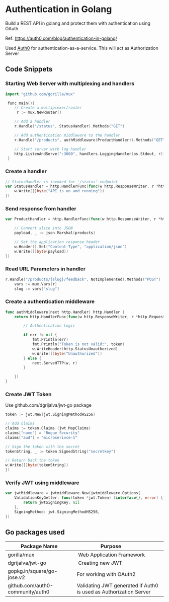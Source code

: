 # Authentication in Golang
Build a REST API in golang and protect them with authentication using OAuth

Ref: https://auth0.com/blog/authentication-in-golang/

Used [Auth0](https://auth0.com/) for authentication-as-a-service. This will act as Authorization Server

## Code Snippets

### Starting Web Server with multiplexing and handlers
```go
import "github.com/gorilla/mux"

 func main(){
    // Create a multiplexer/router
     r := mux.NewRouter()

    // Add a handler
    r.Handle("/status", StatusHandler).Methods("GET")

    // Add authentication middleware to the handler
    r.Handle("/products", authMiddleware(ProductHandler)).Methods("GET")

    // Start server with log handler
	http.ListenAndServe(":3000", handlers.LoggingHandler(os.Stdout, r))
 }
```

### Create a handler

```go
// StatusHandler is invoked for '/status' endpoint
var StatusHandler = http.HandlerFunc(func(w http.ResponseWriter, r *http.Request) {
	w.Write([]byte("API is un and running"))
})
```

### Send response from handler
```go
var ProductHandler = http.HandlerFunc(func(w http.ResponseWriter, r *http.Request) {

	// Convert slice into JSON
	payload, _ := json.Marshal(products)

	// Set the application response header
	w.Header().Set("Content-Type", "application/json")
	w.Write([]byte(payload))
})
```

### Read URL Parameters in handler

```go
r.Handle("/products/{slug}/feedback", NotImplemented).Methods("POST")
	vars := mux.Vars(r)
	slug := vars["slug"]
```



### Create a authentication middleware

```go
func authMiddleware(next http.Handler) http.Handler {
	return http.HandlerFunc(func(w http.ResponseWriter, r *http.Request) {

        // Authentication Logic

        if err != nil {
			fmt.Println(err)
			fmt.Println("Token is not valid:", token)
			w.WriteHeader(http.StatusUnauthorized)
			w.Write([]byte("Unauthorized"))
		} else {
			next.ServeHTTP(w, r)
		}

    })
}
```

### Create JWT Token
Use github.com/dgrijalva/jwt-go package

```go
token := jwt.New(jwt.SigningMethodHS256)

// Add claims
claims := token.Claims.(jwt.MapClaims)
claims["name"] = "Rogue Security"
claims["aud"] = "microserivce-1"

// Sign the token with the secret
tokenString, _ := token.SignedString("secretkey")

// Return back the token
w.Write([]byte(tokenString))
})
```

### Verify JWT using middleware

```go
var jwtMiddleware = jwtmiddleware.New(jwtmiddleware.Options{
	ValidationKeyGetter: func(token *jwt.Token) (interface{}, error) {
		return jwtSigningKey, nil
	},
	SigningMethod: jwt.SigningMethodHS256,
})
```



## Go packages used

| Package Name  | Purpose             |
|---------------|-------------------|
| gorilla/mux | Web Application Framework
|dgrijalva/jwt-go | Creating new JWT
| gopkg.in/square/go-jose.v2 | For working with OAuth2
| github.com/auth0-community/auth0 | Validating JWT generated if Auth0 is used as Authorization Server


